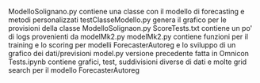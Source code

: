 ModelloSolignano.py contiene una classe con il modello di forecasting e metodi personalizzati
testClasseModello.py genera il grafico per le provisioni della classe ModelloSolignaon.py
ScoreTests.txt contiene un po' di logs provenienti da modelMk2.py
modelMk2.py contiene funzioni per il training e lo scoring per modelli ForecasterAutoreg e lo sviluppo di un grafico dei dati/previsioni
model.py versione precedente fatta in Omnicon
Tests.ipynb contiene grafici, test, suddivisioni diverse di dati e molte grid search per il modello ForecasterAutoreg
